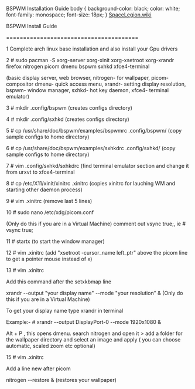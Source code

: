   BSPWM Installation Guide  body { background-color: black; color: white; font-family: monospace; font-size: 18px; }  [SpaceLegion.wiki](index.html)  

BSPWM Install Guide

=======================================

  
  

1 Complete arch linux base installation and also install your Gpu drivers

  
  

2 # sudo pacman -S xorg-server xorg-xinit xorg-xsetroot xorg-xrandr firefox nitrogen picom dmenu bspwm sxhkd xfce4-terminal

  

(basic display server, web browser, nitrogen- for wallpaper, picom- compositor dmenu- quick access menu, xrandr- setting display resolution, bspwm- window manager, sxhkd- hot key daemon, xfce4- terminal emulator)

  
  

3 # mkdir .config/bspwm (creates configs directory)

  
  

4 # mkdir .config/sxhkd (creates configs directory)

  
  

5 # cp /usr/share/doc/bspwm/examples/bspwmrc .config/bspwm/ (copy sample configs to home directory)

  
  

6 # cp /usr/share/doc/bspwm/examples/sxhkdrc .config/sxhkd/ (copy sample configs to home directory)

  
  

7 # vim .config/sxhkd/sxhkdrc (find terminal emulator section and change it from urxvt to xfce4-terminal

  
  

8 # cp /etc/X11/xinit/xinitrc .xinitrc (copies xinitrc for lauching WM and starting other daemon process)

  
  

9 # vim .xinitrc (remove last 5 lines)

  
  

10 # sudo nano /etc/xdg/picom.conf

  

(Only do this if you are in a Virtual Machine) comment out vsync true;, ie # vsync true;

  
  

11 # startx (to start the window manager)

  
  

12 # vim .xinitrc (add "xsetroot -cursor\_name left\_ptr" above the picom line to get a pointer mouse instead of x)

  
  

13 # vim .xinitrc

  

Add this command after the setxkbmap line

  
  

xrandr --output "your display name" --mode "your resolution" & (Only do this if you are in a Virtual Machine)

  
  

To get your display name type xrandr in terminal

  
  

Example:- # xrandr --output DisplayPort-0 --mode 1920x1080 &

  
  

Alt + P , this opens dmenu. search nitrogen and open it > add a folder for the wallpaper directory and select an image and apply ( you can choose automatic, scaled zoom etc optional)

  
  

15 # vim .xinitrc

  
  

Add a line new after picom

  
  

nitrogen --restore & (restores your wallpaper)